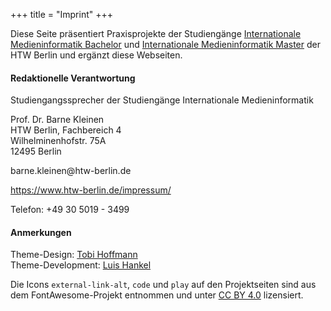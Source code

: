 +++
title = "Imprint"
+++

Diese Seite präsentiert Praxisprojekte der Studiengänge [Internationale Medieninformatik Bachelor](https://imi-bachelor.htw-berlin.de) und [Internationale Medieninformatik Master](https://imi-master.htw-berlin.de) der HTW Berlin und ergänzt diese Webseiten.

#### Redaktionelle Verantwortung
Studiengangssprecher der Studiengänge Internationale Medieninformatik

Prof. Dr. Barne Kleinen\
HTW Berlin, Fachbereich 4\
Wilhelminenhofstr. 75A\
12495 Berlin

barne.kleinen&#64;htw-berlin.de

https://www.htw-berlin.de/impressum/

Telefon: +49 30 5019 - 3499

#### Anmerkungen
Theme-Design: [Tobi Hoffmann](http://tobihoffmann.com/)\
Theme-Development: [Luis Hankel](https://kaes3kuch3n.de/)

Die Icons `external-link-alt`, `code` und `play` auf den Projektseiten sind aus dem FontAwesome-Projekt entnommen und unter [CC BY 4.0](https://creativecommons.org/licenses/by/4.0/) lizensiert.
